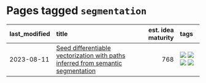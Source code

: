 # Pages tagged `segmentation`

|last_modified|title|est. idea maturity|tags
|:---|:---|---:|:---|
|2023-08-11|[Seed differentiable vectorization with paths inferred from semantic segmentation](../vectorize_anything.md)|768|[![](https://img.shields.io/badge/tag-experimental-a68128)](../tags/experimental.md) [![](https://img.shields.io/badge/tag-segmentation-957448)](../tags/segmentation.md) [![](https://img.shields.io/badge/tag-svg-936135)](../tags/svg.md) [![](https://img.shields.io/badge/tag-tooling-683f3)](../tags/tooling.md)|